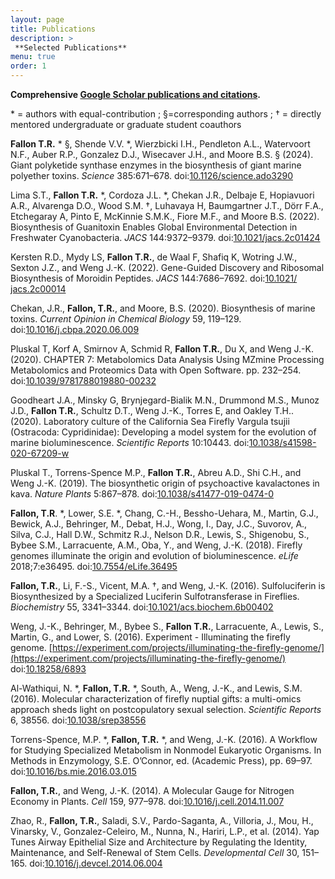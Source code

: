 ```yaml
---
layout: page
title: Publications
description: >
 **Selected Publications**
menu: true
order: 1
---
```

<!---
It is eLife style formatting, with italics of the journal, and linking out to the paper via DOI. Also double check the authors are named consistently & with the final 'and'.

Dates should be paranthetical i.e. (2022)

Journal name is italicized. 
-->

**Comprehensive [Google Scholar publications and citations](https://scholar.google.com/citations?hl=en&user=CEPlauQAAAAJ&view_op=list_works&sortby=pubdate).**

\* = authors with equal-contribution ; §=corresponding authors ; † = directly mentored undergraduate or graduate student coauthors

**Fallon T.R.** \* §, Shende V.V. \*, Wierzbicki I.H., Pendleton A.L., Watervoort N.F., Auber R.P., Gonzalez D.J., Wisecaver J.H., and Moore B.S. § (2024). Giant polyketide synthase enzymes in the biosynthesis of giant marine polyether toxins. *Science* 385:671–678. doi:[10.1126/science.ado3290](https://www.science.org/doi/10.1126/science.ado3290)

Lima S.T., **Fallon T.R.** \*, Cordoza J.L. \*, Chekan J.R., Delbaje E, Hopiavuori A.R., Alvarenga D.O., Wood S.M. †, Luhavaya H, Baumgartner J.T., Dörr F.A., Etchegaray A, Pinto E, McKinnie S.M.K., Fiore M.F., and Moore B.S. (2022). Biosynthesis of Guanitoxin Enables Global Environmental Detection in Freshwater Cyanobacteria. *JACS*  144:9372–9379. doi:[10.1021/jacs.2c01424](https://pubs.acs.org/doi/10.1021/jacs.2c01424)

Kersten R.D., Mydy LS, **Fallon T.R.**, de Waal F, Shafiq K, Wotring J.W., Sexton J.Z., and Weng J.-K. (2022). Gene-Guided Discovery and Ribosomal Biosynthesis of Moroidin Peptides. *JACS* 144:7686–7692. doi:[10.1021/ jacs.2c00014](https://pubs.acs.org/doi/full/10.1021/jacs.2c00014)

Chekan, J.R., **Fallon, T.R.**, and Moore, B.S. (2020). Biosynthesis of marine toxins. *Current Opinion in Chemical Biology* 59, 119–129. doi:[10.1016/j.cbpa.2020.06.009](https://www.sciencedirect.com/science/article/pii/S1367593120300922)

Pluskal T, Korf A, Smirnov A, Schmid R, **Fallon T.R.**, Du X, and Weng J.-K. (2020). CHAPTER 7: Metabolomics Data Analysis Using MZmine Processing Metabolomics and Proteomics Data with Open Software. pp. 232–254. doi:[10.1039/9781788019880-00232](https://pubs.rsc.org/en/content/chapter/bk9781788017213-00232/978-1-78801-721-3)

Goodheart J.A., Minsky G, Brynjegard-Bialik M.N., Drummond M.S., Munoz J.D., **Fallon T.R.**, Schultz D.T., Weng J.-K., Torres E, and Oakley T.H.. (2020). Laboratory culture of the California Sea Firefly Vargula tsujii (Ostracoda: Cypridinidae): Developing a model system for the evolution of marine bioluminescence. *Scientific Reports* 10:10443. doi:[10.1038/s41598-020-67209-w](https://www.nature.com/articles/s41598-020-67209-w)

Pluskal T., Torrens-Spence M.P., **Fallon T.R.**, Abreu A.D., Shi C.H., and Weng J.-K. (2019). The biosynthetic origin of psychoactive kavalactones in kava. *Nature Plants* 5:867–878. doi:[10.1038/s41477-019-0474-0](https://www.nature.com/articles/s41477-019-0474-0) 

**Fallon, T.R**. \*, Lower, S.E. \*, Chang, C.-H., Bessho-Uehara, M., Martin, G.J., Bewick, A.J., Behringer, M., Debat, H.J., Wong, I., Day, J.C., Suvorov, A., Silva, C.J., Hall D.W., Schmitz R.J., Nelson D.R., Lewis, S., Shigenobu, S., Bybee S.M., Larracuente, A.M., Oba, Y., and Weng, J.-K. (2018). Firefly genomes illuminate the origin and evolution of bioluminescence. *eLife* 2018;7:e36495. doi:[10.7554/eLife.36495](https://elifesciences.org/articles/36495)

**Fallon, T.R.**, Li, F.-S., Vicent, M.A. †, and Weng, J.-K. (2016). Sulfoluciferin is Biosynthesized by a Specialized Luciferin Sulfotransferase in Fireflies. *Biochemistry* 55, 3341–3344. doi:[10.1021/acs.biochem.6b00402](https://pubs.acs.org/doi/abs/10.1021/acs.biochem.6b00402)

Weng, J.-K., Behringer, M., Bybee S., **Fallon T.R.**, Larracuente, A., Lewis, S., Martin, G., and Lower, S. (2016). Experiment - Illuminating the firefly genome. [https://experiment.com/projects/illuminating-the-firefly-genome/](https://experiment.com/projects/illuminating-the-firefly-genome/) doi:[10.18258/6893](https://doi.org/10.18258/6893)

Al-Wathiqui, N. \*, **Fallon, T.R.** \*, South, A., Weng, J.-K., and Lewis, S.M. (2016). Molecular characterization of firefly nuptial gifts: a multi-omics approach sheds light on postcopulatory sexual selection. *Scientific Reports* 6, 38556. doi:[10.1038/srep38556](https://www.nature.com/articles/srep38556)

Torrens-Spence, M.P. \*, **Fallon, T.R.** \*, and Weng, J.-K. (2016). A Workflow for Studying Specialized Metabolism in Nonmodel Eukaryotic Organisms. In Methods in Enzymology, S.E. O’Connor, ed. (Academic Press), pp. 69–97. doi:[10.1016/bs.mie.2016.03.015](https://www.sciencedirect.com/science/article/pii/S0076687916001270?via%3Dihub)

**Fallon, T.R.**, and Weng, J.-K. (2014). A Molecular Gauge for Nitrogen Economy in Plants. *Cell* 159, 977–978. doi:[10.1016/j.cell.2014.11.007](https://www.cell.com/cell/fulltext/S0092-8674(14)01438-X)

Zhao, R., **Fallon, T.R.**, Saladi, S.V., Pardo-Saganta, A., Villoria, J., Mou, H., Vinarsky, V., Gonzalez-Celeiro, M., Nunna, N., Hariri, L.P., et al. (2014). Yap Tunes Airway Epithelial Size and Architecture by Regulating the Identity, Maintenance, and Self-Renewal of Stem Cells. *Developmental Cell* 30, 151–165. doi:[10.1016/j.devcel.2014.06.004](https://www.cell.com/developmental-cell/abstract/S1534-5807(14)00375-X) 

